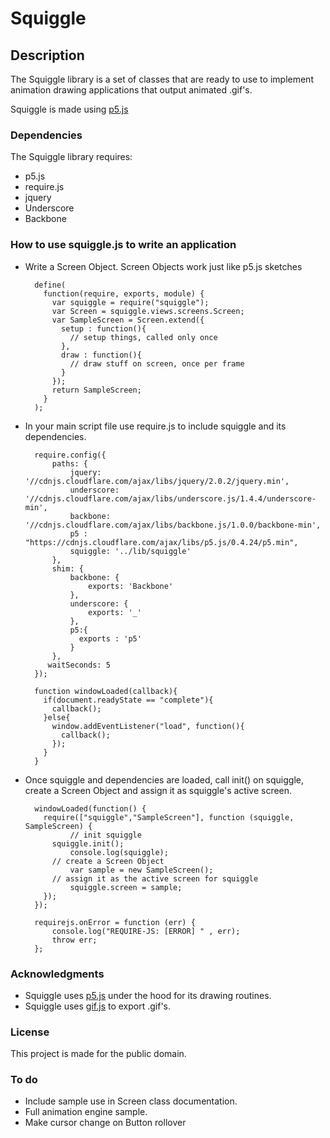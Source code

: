 # Squiggle 

## Description

The Squiggle library is a set of classes that are ready to use to implement animation drawing applications that output animated .gif's.

Squiggle is made using [p5.js](http://p5js.org/) 

### Dependencies

The Squiggle library requires:

* p5.js
* require.js
* jquery
* Underscore
* Backbone

### How to use squiggle.js to write an application

* Write a Screen Object. Screen Objects work just like p5.js sketches

        define(
          function(require, exports, module) {
            var squiggle = require("squiggle");
            var Screen = squiggle.views.screens.Screen;
            var SampleScreen = Screen.extend({
              setup : function(){    
                // setup things, called only once
              },
              draw : function(){
                // draw stuff on screen, once per frame
              }
            });
            return SampleScreen;
          }
        );

* In your main script file use require.js to include squiggle and its dependencies.

        require.config({
            paths: {
                jquery: '//cdnjs.cloudflare.com/ajax/libs/jquery/2.0.2/jquery.min',
                underscore: '//cdnjs.cloudflare.com/ajax/libs/underscore.js/1.4.4/underscore-min',
                backbone: '//cdnjs.cloudflare.com/ajax/libs/backbone.js/1.0.0/backbone-min',
                p5 : "https://cdnjs.cloudflare.com/ajax/libs/p5.js/0.4.24/p5.min",
                squiggle: '../lib/squiggle'
            },
            shim: {
                backbone: {
                    exports: 'Backbone'
                },
                underscore: {
                    exports: '_'
                },
                p5:{
                  exports : 'p5'
                }
            },
           waitSeconds: 5
        });

        function windowLoaded(callback){
          if(document.readyState == "complete"){
            callback();
          }else{
            window.addEventListener("load", function(){
              callback();
            });
          }
        }

* Once squiggle and dependencies are loaded, call init() on squiggle, create a Screen Object and assign it as squiggle's active screen.

        windowLoaded(function() {
          require(["squiggle","SampleScreen"], function (squiggle, SampleScreen) {
        		// init squiggle 
            squiggle.init();
        		console.log(squiggle);
            // create a Screen Object
        		var sample = new SampleScreen();
            // assign it as the active screen for squiggle
        		squiggle.screen = sample;
          });
        });

        requirejs.onError = function (err) {
            console.log("REQUIRE-JS: [ERROR] " , err);
            throw err;
        };


### Acknowledgments

* Squiggle uses [p5.js](http://p5js.org/) under the hood for its drawing routines.
* Squiggle uses [gif.js](http://jnordberg.github.io/gif.js/) to export .gif's.

### License

This project is made for the public domain. 

### To do 

* Include sample use in Screen class documentation.
* Full animation engine sample.
* Make cursor change on Button rollover

